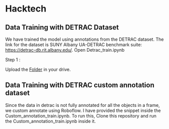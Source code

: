 # Hacktech
## Data Training with DETRAC Dataset

We have trained the model using annotations from the DETRAC dataset. The link for the dataset is SUNY Albany UA-DETRAC benchmark suite: https://detrac-db.rit.albany.edu/. Open Detrac_train.ipynb

Step 1 : 

Upload the [Folder](https://drive.google.com/drive/folders/1X-gCnYc2KJ_txs4xfAnXln13xi_CZYwM?usp=sharing) in your drive.


## Data Training with DETRAC custom annotation dataset

Since the data in detrac is not fully annotated for all the objects in a frame, we custom annotate using Roboflow. I have provided the snippet inside the Custom_annotation_train.ipynb. To run this, Clone this repository and run the Custom_annotation_train.ipynb inside it.
